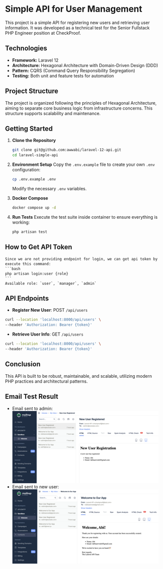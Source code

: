 # Simple API for User Management

This project is a simple API for registering new users and retrieving user information. It was developed as a technical test for the Senior Fullstack PHP Engineer position at CheckProof.

## Technologies

- **Framework:** Laravel 12
- **Architecture:** Hexagonal Architecture with Domain-Driven Design (DDD)
- **Pattern:** CQRS (Command Query Responsibility Segregation)
- **Testing:** Both unit and feature tests for automation

## Project Structure

The project is organized following the principles of Hexagonal Architecture, aiming to separate core business logic from infrastructure concerns. This structure supports scalability and maintenance.

## Getting Started

1. **Clone the Repository**
    ```bash
    git clone git@github.com:awwabi/laravel-12-api.git
    cd laravel-simple-api
    ```

2. **Environment Setup**
    Copy the `.env.example` file to create your own `.env` configuration:
    ```bash
    cp .env.example .env
    ```
    Modify the necessary `.env` variables.

3. **Docker Compose**
    ```bash
    docker compose up -d
    ```

4. **Run Tests**
    Execute the test suite inside container to ensure everything is working:
    ```bash
    php artisan test
    ```

## How to Get API Token
    Since we are not providing endpoint for login, we can get api token by execute this command:
    ```bash
    php artisan login:user {role}
    ```
    Available role: `user`, `manager`, `admin`

## API Endpoints

- **Register New User**: POST `/api/users`
```bash
curl --location 'localhost:8000/api/users' \
--header 'Authorization: Bearer {token}'
```
- **Retrieve User Info**: GET `/api/users`
```bash
curl --location 'localhost:8000/api/users' \
--header 'Authorization: Bearer {token}'
```

## Conclusion

This API is built to be robust, maintainable, and scalable, utilizing modern PHP practices and architectural patterns. 

## Email Test Result
- Email sent to admin:
![Screenshot](image.png)
- Email sent to new user:
![Screenshot](image-1.png)

